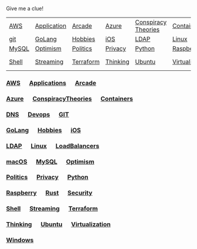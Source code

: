 Give me a clue! 

<table>

<tr>
<td> <a href="aws/index.md">AWS</a> </td>
<td> <a href="app/index.md">Application</a> </td>
<td> <a href="arcade/index.md">Arcade</a> </td>
<td> <a href="azure/index.md">Azure</a> </td>
<td> <a href="conspiracies/index.md">Conspiracy Theories</a> </td>
<td> <a href="containers/index.md">Containers</a> </td>
<td> <a href="dns/index.md">DNS</a> </td>
<td> <a href="devops/index.md">Devops</a> </td>
</tr>

<tr>
<td> <a href="git/index.md">git</a> </td>
<td> <a href="golang/index.md">GoLang</a> </td>
<td> <a href="hobbies/index.md">Hobbies</a> </td>
<td> <a href="ios/index.md">iOS</a> </td>
<td> <a href="ldap/index.md">LDAP</a> </td>
<td> <a href="linux/index.md">Linux</a> </td>
<td> <a href="lb/index.md">LoadBalancers</a> </td>
<td> <a href="macos/index.md">macOS</a> </td>
</tr>

<tr>
<td> <a href="mysql/index.md">MySQL</a> </td>
<td> <a href="optimism/index.md">Optimism</a> </td>
<td> <a href="politics/index.md">Politics</a> </td>
<td> <a href="privacy/index.md">Privacy</a> </td>
<td> <a href="python/index.md">Python</a> </td>
<td> <a href="raspberry/index.md">RaspberryPI</a> </td>
<td> <a href="rust/index.md">Rust</a> </td>
<td> <a href="security/index.md">Security</a> </td>
</tr>

<tr>
<td> <a href="shell/index.md">Shell</a> </td>
<td> <a href="streaming/index.md">Streaming</a> </td>
<td> <a href="terraform/index.md">Terraform</a> </td>
<td> <a href="thinking/index.md">Thinking</a> </td>
<td> <a href="ubuntu/index.md">Ubuntu</a> </td>
<td> <a href="virt/index.md">Virtualization</a> </td>
<td> <a href="windows/index.md">Windows</a> </td>
<td> <a href="next/index.md">Next Topic</a> </td>
</tr>

</table>

### [AWS](aws/index.md) &emsp; [Applications](apps/index.md) &emsp; [Arcade](arcade/index.md)
### [Azure](azure/index.md) &emsp; [ConspiracyTheories](conspiracies/index.md) &emsp; [Containers](containers/index.md)
### [DNS](dns/index.md) &emsp; [Devops](devops/index.md) &emsp; [GIT](git/index.md)

### [GoLang](golang/index.md)  &emsp; [Hobbies](hobbies/index.md) &emsp; [iOS](ios/index.md)
### [LDAP](ldap/index.md) &emsp; [Linux](linux/index.md) &emsp; [LoadBalancers](lb/index.md)
### [macOS](macos/index.md) &emsp; [MySQL](mysql/index.md) &emsp; [Optimism](optimism/index.md)

### [Politics](politics/index.md) &emsp; [Privacy](privacy/index.md) &emsp; [Python](python/index.md)
### [Raspberry](raspberry/index.md) &emsp; [Rust](rust/index.md) &emsp; [Security](security/index.md)
### [Shell](shell/index.md) &emsp; [Streaming](streaming/index.md) &emsp; [Terraform](terraform/index.md)

### [Thinking](thinking/index.md) &emsp; [Ubuntu](ubuntu/index.md) &emsp; [Virtualization](virt/index.md)
### [Windows](windows/index.md)
